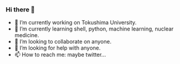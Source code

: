 ### Hi there 👋

<!--
**ryskks/ryskks** is a ✨ _special_ ✨ repository because its `README.md` (this file) appears on your GitHub profile.
Here are some ideas to get you started:
-->

- 🔭 I’m currently working on Tokushima University.
- 🌱 I’m currently learning shell, python, machine learning, nuclear medicine.
- 👯 I’m looking to collaborate on anyone.
- 🤔 I’m looking for help with anyone.
- 📫 How to reach me: maybe twitter...
